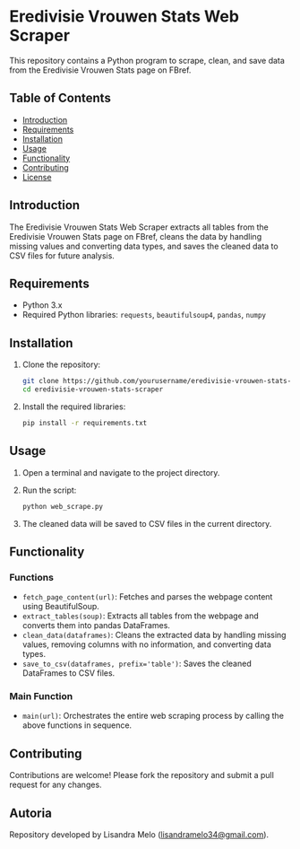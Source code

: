 # Eredivisie Vrouwen Stats Web Scraper

This repository contains a Python program to scrape, clean, and save data from the Eredivisie Vrouwen Stats page on FBref.

## Table of Contents

- [Introduction](#introduction)
- [Requirements](#requirements)
- [Installation](#installation)
- [Usage](#usage)
- [Functionality](#functionality)
- [Contributing](#contributing)
- [License](#license)

## Introduction

The Eredivisie Vrouwen Stats Web Scraper extracts all tables from the Eredivisie Vrouwen Stats page on FBref, cleans the data by handling missing values and converting data types, and saves the cleaned data to CSV files for future analysis.

## Requirements

- Python 3.x
- Required Python libraries: `requests`, `beautifulsoup4`, `pandas`, `numpy`

## Installation

1. Clone the repository:

    ```sh
    git clone https://github.com/yourusername/eredivisie-vrouwen-stats-scraper.git
    cd eredivisie-vrouwen-stats-scraper
    ```

2. Install the required libraries:

    ```sh
    pip install -r requirements.txt
    ```

## Usage

1. Open a terminal and navigate to the project directory.

2. Run the script:

    ```sh
    python web_scrape.py
    ```

3. The cleaned data will be saved to CSV files in the current directory.

## Functionality

### Functions

- `fetch_page_content(url)`: Fetches and parses the webpage content using BeautifulSoup.
- `extract_tables(soup)`: Extracts all tables from the webpage and converts them into pandas DataFrames.
- `clean_data(dataframes)`: Cleans the extracted data by handling missing values, removing columns with no information, and converting data types.
- `save_to_csv(dataframes, prefix='table')`: Saves the cleaned DataFrames to CSV files.

### Main Function

- `main(url)`: Orchestrates the entire web scraping process by calling the above functions in sequence.

## Contributing

Contributions are welcome! Please fork the repository and submit a pull request for any changes.

## Autoria

Repository developed by Lisandra Melo (<lisandramelo34@gmail.com>).